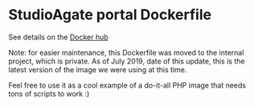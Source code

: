 StudioAgate portal Dockerfile
=============================

See details on the [Docker hub](https://hub.docker.com/r/pierstoval/studio-agate-portal/)

Note: for easier maintenance, this Dockerfile was moved to the internal project, which is private. As of July 2019, date of this update, this is the latest version of the image we were using at this time.

Feel free to use it as a cool example of a do-it-all PHP image that needs tons of scripts to work :) 
